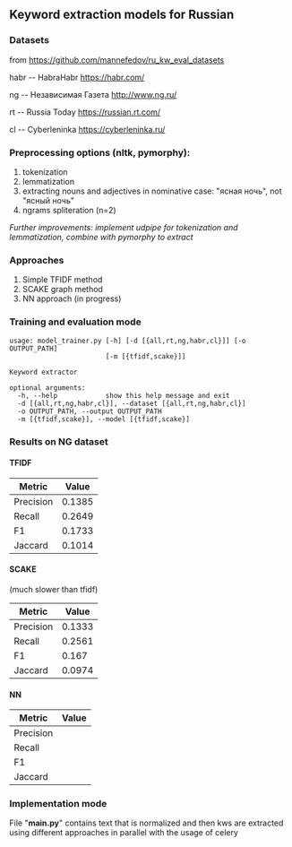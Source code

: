 ## Keyword extraction models for Russian

### Datasets

from https://github.com/mannefedov/ru_kw_eval_datasets

habr -- HabraHabr https://habr.com/

ng -- Независимая Газета http://www.ng.ru/

rt -- Russia Today https://russian.rt.com/

cl -- Cyberleninka https://cyberleninka.ru/

### Preprocessing options (nltk, pymorphy):
  1) tokenization  
  2) lemmatization
  3) extracting nouns and adjectives in nominative case: "ясная ночь", not "ясный ночь"
  4) ngrams spliteration (n=2)

_Further improvements: implement udpipe for tokenization and lemmatization, combine with pymorphy to extract_

### Approaches

1. Simple TFIDF method
2. SCAKE graph method
3. NN approach (in progress)


### Training and evaluation mode

```
usage: model_trainer.py [-h] [-d [{all,rt,ng,habr,cl}]] [-o OUTPUT_PATH]
                        [-m [{tfidf,scake}]]

Keyword extractor

optional arguments:
  -h, --help            show this help message and exit
  -d [{all,rt,ng,habr,cl}], --dataset [{all,rt,ng,habr,cl}]
  -o OUTPUT_PATH, --output OUTPUT_PATH
  -m [{tfidf,scake}], --model [{tfidf,scake}]
```

### Results on NG dataset

#### TFIDF

| Metric | Value |
| -------- | ------|
|Precision | 0.1385|
|Recall |  0.2649|
|F1 |  0.1733|
|Jaccard |  0.1014|

#### SCAKE
(much slower than tfidf)

| Metric | Value |
| -------- | ------|
|Precision | 0.1333 |
|Recall | 0.2561 |
|F1 | 0.167 |
|Jaccard | 0.0974 |

#### NN

| Metric | Value |
| -------- | ------|
|Precision | |
|Recall |  |
|F1 |  |
|Jaccard | |

### Implementation mode

File "**main.py**" contains text that is normalized and then kws are extracted using different approaches in parallel with the usage of celery
